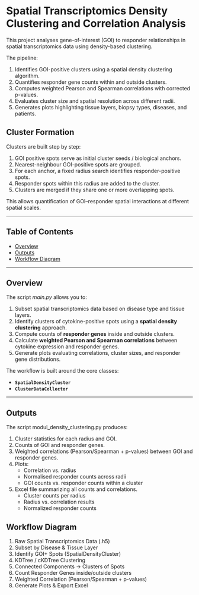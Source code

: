 # Spatial Transcriptomics Density Clustering and Correlation Analysis

This project analyses gene-of-interest (GOI) to responder relationships in spatial transcriptomics data using density-based clustering.

The pipeline:
1. Identifies GOI-positive clusters using a spatial density clustering algorithm.
2. Quantifies responder gene counts within and outside clusters.
3. Computes weighted Pearson and Spearman correlations with corrected p-values.
4. Evaluates cluster size and spatial resolution across different radii.
5. Generates plots highlighting tissue layers, biopsy types, diseases, and patients.


## Cluster Formation
Clusters are built step by step:
1. GOI positive spots serve as initial cluster seeds / biological anchors.
2. Nearest-neighbour GOI-positive spots are grouped.
3. For each anchor, a fixed radius search identifies responder-positive spots.
4. Responder spots within this radius are added to the cluster.
5. Clusters are merged if they share one or more overlapping spots.

This allows quantification of GOI–responder spatial interactions at different spatial scales.

---

## Table of Contents

- [Overview](#overview)
- [Outputs](#outputs)
- [Workflow Diagram](#workflow-diagram)

---

## Overview

The script _main.py_ allows you to:

1. Subset spatial transcriptomics data based on disease type and tissue layers.
2. Identify clusters of cytokine-positive spots using a **spatial density clustering** approach.
3. Compute counts of **responder genes** inside and outside clusters.
4. Calculate **weighted Pearson and Spearman correlations** between cytokine expression and responder genes.
5. Generate plots evaluating correlations, cluster sizes, and responder gene distributions.

The workflow is built around the core classes:
- **`SpatialDensityCluster`** 
- **`ClusterDataCollector`**

---

## Outputs
The script modul_density_clustering.py produces:
1. Cluster statistics for each radius and GOI.
2. Counts of GOI and responder genes.
3. Weighted correlations (Pearson/Spearman + p-values) between GOI and responder genes.
4. Plots:
   * Correlation vs. radius
   * Normalised responder counts across radii
   * GOI counts vs. responder counts within a cluster
5. Excel file summarizing all counts and correlations.
   * Cluster counts per radius 
   * Radius vs. correlation results 
   * Normalized responder counts


## Workflow Diagram
1. Raw Spatial Transcriptomics Data (.h5)
2. Subset by Disease & Tissue Layer
3. Identify GOI+ Spots (SpatialDensityCluster)
4. KDTree / cKDTree Clustering
5. Connected Components → Clusters of Spots
6. Count Responder Genes inside/outside clusters
7. Weighted Correlation (Pearson/Spearman + p-values)
8. Generate Plots & Export Excel
